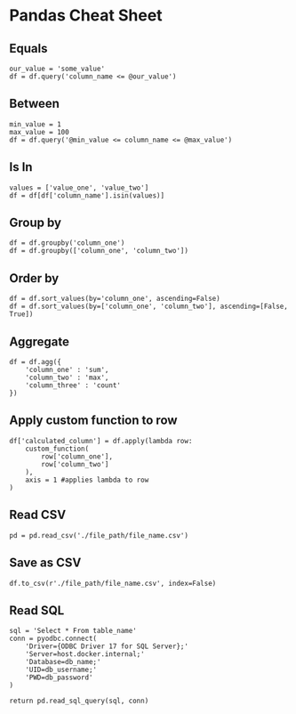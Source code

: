 # Pandas Cheat Sheet

## Equals

    our_value = 'some_value'
    df = df.query('column_name <= @our_value')

## Between

    min_value = 1
    max_value = 100
    df = df.query('@min_value <= column_name <= @max_value')

## Is In

    values = ['value_one', 'value_two']
    df = df[df['column_name'].isin(values)]

## Group by

    df = df.groupby('column_one')
    df = df.groupby(['column_one', 'column_two'])

## Order by

    df = df.sort_values(by='column_one', ascending=False)
    df = df.sort_values(by=['column_one', 'column_two'], ascending=[False, True])

## Aggregate

    df = df.agg({
        'column_one' : 'sum',
        'column_two' : 'max',
        'column_three' : 'count'
    })

## Apply custom function to row

    df['calculated_column'] = df.apply(lambda row: 
        custom_function(
            row['column_one'], 
            row['column_two']
        ),
        axis = 1 #applies lambda to row
    )

## Read CSV

    pd = pd.read_csv('./file_path/file_name.csv')

## Save as CSV

    df.to_csv(r'./file_path/file_name.csv', index=False)

## Read SQL

    sql = 'Select * From table_name'
    conn = pyodbc.connect(
        'Driver={ODBC Driver 17 for SQL Server};'
        'Server=host.docker.internal;'
        'Database=db_name;'
        'UID=db_username;'
        'PWD=db_password'
    )

    return pd.read_sql_query(sql, conn)